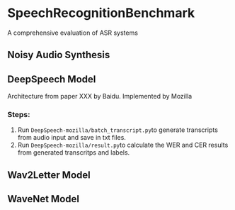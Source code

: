 # SpeechRecognitionBenchmark

A comprehensive evaluation of ASR systems




## Noisy Audio Synthesis



## DeepSpeech Model
Architecture from paper XXX by Baidu. Implemented by Mozilla

### Steps:

1. Run `DeepSpeech-mozilla/batch_transcript.py`to generate transcripts from audio input and save in  txt files.
2. Run `DeepSpeech-mozilla/result.py`to calculate the WER and CER results from generated transcritps and labels.


## Wav2Letter Model



## WaveNet Model
